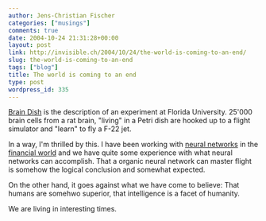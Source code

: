 ```yaml
---
author: Jens-Christian Fischer
categories: ["musings"]
comments: true
date: 2004-10-24 21:31:28+00:00
layout: post
link: http://invisible.ch/2004/10/24/the-world-is-coming-to-an-end/
slug: the-world-is-coming-to-an-end
tags: ["blog"]
title: The world is coming to an end
type: post
wordpress_id: 335
---
```


[Brain Dish](http://www.napa.ufl.edu/2004news/braindish.htm) is the description of an experiment at Florida University. 25'000 brain cells from a rat brain, "living" in a Petri dish are hooked up to a flight simulator and "learn" to fly a F-22 jet.

In a way, I'm thrilled by this. I have been working with [neural networks](http://www.ivorix.com/en/products/tech/ki/ki.html) in the [financial world](http://www.ivorix.com/en/products/nsf/versions.html) and we have quite some experience with what neural networks can accomplish. That a organic neural network can master flight is somehow the logical conclusion and somewhat expected. 

On the other hand, it goes against what we have come to believe: That humans are somehwo superior, that intelligence is a facet of humanity. 

We are living in interesting times.
